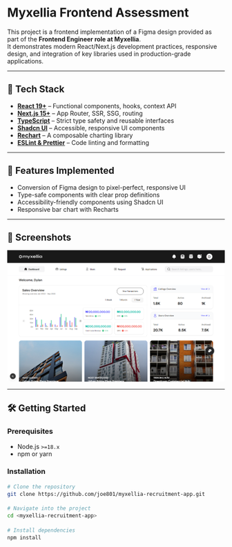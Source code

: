 # Myxellia Frontend Assessment

This project is a frontend implementation of a Figma design provided as part of the **Frontend Engineer role at Myxellia**.  
It demonstrates modern React/Next.js development practices, responsive design, and integration of key libraries used in production-grade applications.

---

## 🚀 Tech Stack

- **[React 19+](https://react.dev/)** – Functional components, hooks, context API  
- **[Next.js 15+](https://nextjs.org/)** – App Router, SSR, SSG, routing  
- **[TypeScript](https://www.typescriptlang.org/)** – Strict type safety and reusable interfaces  
- **[Shadcn UI](https://ui.shadcn.com/)** – Accessible, responsive UI components  
- **[Rechart](https://recharts.org/en-US)** – A composable charting library  
- **[ESLint & Prettier](https://eslint.org/)** – Code linting and formatting  

---

## 🎯 Features Implemented

- Conversion of Figma design to pixel-perfect, responsive UI  
- Type-safe components with clear prop definitions  
- Accessibility-friendly components using Shadcn UI  
- Responsive bar chart with Recharts

---

## 📸 Screenshots

![App Screenshot](/public/app-screenshot.png)

---

## 🛠️ Getting Started

### Prerequisites
- Node.js `>=18.x`
- npm or yarn

### Installation
```bash
# Clone the repository
git clone https://github.com/joe801/myxellia-recruitment-app.git

# Navigate into the project
cd <myxellia-recruitment-app>

# Install dependencies
npm install
